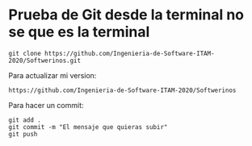 # Prueba de Git desde la terminal no se que es la terminal
``` {bash}
git clone https://github.com/Ingenieria-de-Software-ITAM-2020/Softwerinos.git
```

Para actualizar mi version:
```
https://github.com/Ingenieria-de-Software-ITAM-2020/Softwerinos
```

Para hacer un commit:
```
git add .
git commit -m "El mensaje que quieras subir"
git push
```